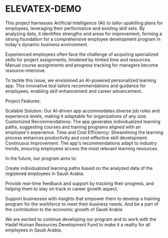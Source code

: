 # ELEVATEX-DEMO
This project harnesses Artificial Intelligence (AI) to tailor upskilling plans for employees, leveraging their performance and existing skill sets. By analyzing data, it identifies strengths and areas for improvement, forming a strong foundation for a comprehensive employee development program in today's dynamic business environment.

Experienced employees often face the challenge of acquiring specialized skills for project assignments, hindered by limited time and resources. Manual course assignments and progress tracking for managers become resource-intensive.

To tackle this issue, we envisioned an AI-powered personalized learning app. This innovative tool tailors recommendations and guidance for employees, enabling skill enhancement and career advancement.

Project Features:

Scalable Solution: Our AI-driven app accommodates diverse job roles and experience levels, making it adaptable for organizations of any size. Customized Recommendations: The app generates individualized learning paths, suggesting courses and training programs aligned with an employee's experience. Time and Cost Efficiency: Streamlining the learning process enhances productivity and cost-effective skill development. Continuous Improvement: The app's recommendations adapt to industry trends, ensuring employees access the most relevant learning resources.

In the future, our program aims to:

Create individualized learning paths based on the analyzed data of the registered employees in Saudi Arabia.

Provide real-time feedback and support by tracking their progress, and helping them to stay on track in career growth aspect.

Support businesses with insights that empower them to develop a training program for the workforce to meet their business needs. And be a part of the contribution to the economic growth of Saudi Arabia

We are excited to continue developing our program and to work with the Hadaf Human Resources Development Fund to make it a reality for all employees in Saudi Arabia.
